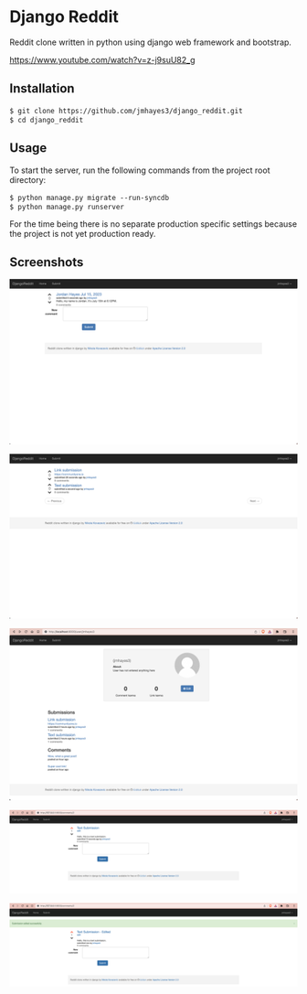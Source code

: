 # Django Reddit
Reddit clone written in python using django web framework and bootstrap.

https://www.youtube.com/watch?v=z-j9suU82_g

## Installation

    $ git clone https://github.com/jmhayes3/django_reddit.git
    $ cd django_reddit

## Usage
To start the server, run the following commands from the project root directory:

    $ python manage.py migrate --run-syncdb
    $ python manage.py runserver
    
For the time being there is no separate production specific settings because the project is not yet production ready.

## Screenshots

![Task1](/docs/images/cm1_django_reddit_task1.png)

![Task2](/docs/images/cm1_django_reddit_task2.png)

![Task3](/docs/images/cm1_django_reddit_task3.png)

![Task4_2](/docs/images/cm1_django_reddit_task4_1.png)

![Task4_2](/docs/images/cm1_django_reddit_task4_2.png)
